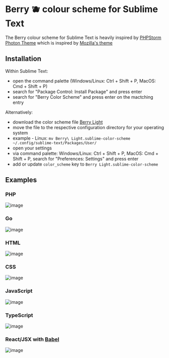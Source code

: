 # Berry 🫐️ colour scheme for Sublime Text

The Berry colour scheme for Sublime Text is heavily inspired by [PHPStorm Photon Theme](https://github.com/brendt/phpstorm-photon-theme) which is inspired by [Mozilla's theme](https://blog.nightly.mozilla.org/2017/09/11/developer-tools-visual-refresh-coming-to-nightly/)

## Installation

Within Sublime Text:
- open the command palette (Windows/Linux: Ctrl + Shift + P, MacOS: Cmd + Shift + P)
- search for "Package Control: Install Package" and press enter
- search for "Berry Color Scheme" and press enter on the mactching entry

Alternatively:
- download the color scheme file [Berry Light](https://raw.githubusercontent.com/patoui/berry/main/Berry%20Light.sublime-color-scheme)
- move the file to the respective configuration directory for your operating system
- example - Linux: `mv Berry\ Light.sublime-color-scheme ~/.config/sublime-text/Packages/User/`
- open your settings
- via command palette: Windows/Linux: Ctrl + Shift + P, MacOS: Cmd + Shift + P, search for "Preferences: Settings" and press enter
- add or update `color_scheme` key to `Berry Light.sublime-color-scheme`

## Examples

### PHP

![image](https://user-images.githubusercontent.com/4511175/236679503-4929dc3d-b9c1-43f8-999b-96dbc9f5ab44.png)

### Go

![image](https://user-images.githubusercontent.com/4511175/236677900-a9ae03b4-9ccd-4fb9-b457-df1308bc3228.png)

### HTML

![image](https://user-images.githubusercontent.com/4511175/236679293-33686eea-3496-4dc9-a457-3b8f564d97cd.png)

### CSS

![image](https://user-images.githubusercontent.com/4511175/236679424-2534213b-e286-48a4-9e1f-00baf1cd807b.png)

### JavaScript

![image](https://user-images.githubusercontent.com/4511175/236678589-3340da45-81bd-4281-aff5-260fad7a4151.png)

### TypeScript

![image](https://user-images.githubusercontent.com/4511175/236678414-2dbadd6d-5b3c-47a4-8bff-7a434a2842fa.png)

### React/JSX with [Babel](https://github.com/babel/babel-sublime)

![image](https://user-images.githubusercontent.com/4511175/236678341-086de5d7-40a9-4dbb-b9c3-fda348c3da80.png)
